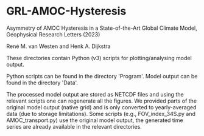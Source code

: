 # GRL-AMOC-Hysteresis

Asymmetry of AMOC Hysteresis in a State-of-the-Art Global Climate Model, Geophysical Research Letters (2023)

René M. van Westen and Henk A. Dijkstra

These directories contain Python (v3) scripts for plotting/analysing model output.

Python scripts can be found in the directory 'Program'.
Model output can be found in the directory 'Data'.

The processed model output are stored as NETCDF files and using the relevant scripts one can regenerate all the figures.
We provided parts of the original model output (native grid) and is only converted to yearly-averaged data (due to storage limitations). 
Some scripts (e.g., FOV_index_34S.py and AMOC_transport.py) use the original model output, the generated time series are already available in the relevant directories.
